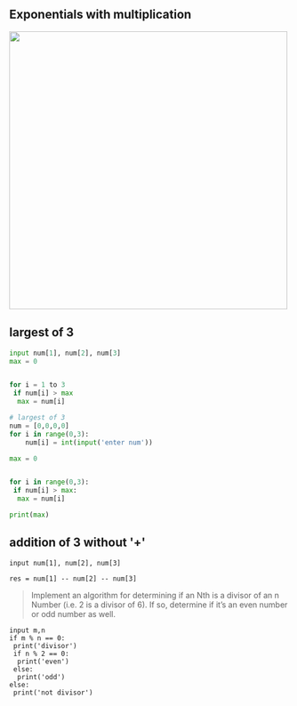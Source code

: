 
## Exponentials with multiplication

<img src="https://github.com/user-attachments/assets/b1848026-cae1-40de-b8f9-a94917389702" width="500" />

## largest of 3

``` python
input num[1], num[2], num[3]
max = 0


for i = 1 to 3
 if num[i] > max
  max = num[i]
```

``` python
# largest of 3
num = [0,0,0,0]
for i in range(0,3):
    num[i] = int(input('enter num'))

max = 0


for i in range(0,3):
 if num[i] > max:
  max = num[i]

print(max)
```

## addition of 3 without '+'

```
input num[1], num[2], num[3]

res = num[1] -- num[2] -- num[3]
```

>Implement an algorithm for determining if an Nth is a divisor of an n Number (i.e. 2 is a divisor of 6). If so, determine if it’s an even number or odd number as well.

```
input m,n
if m % n == 0:
 print('divisor')
 if n % 2 == 0:
  print('even')
 else:
  print('odd')
else:
 print('not divisor')
```

